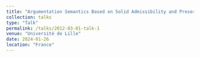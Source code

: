 ```yaml
---
title: "Argumentation Semantics Based on Solid Admissibility and Preservation of Semantic Properties"
collection: talks
type: "Talk"
permalink: /talks/2012-03-01-talk-1
venue: "Université de Lille"
date: 2024-01-26
location: "France"
---
```


<!-- This is a description of your talk, which is a markdown files that can be all markdown-ified like any other post. Yay markdown! -->
